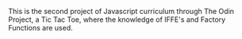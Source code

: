 This is the second project of Javascript curriculum through The Odin Project, a Tic Tac Toe, where the knowledge of IFFE's and Factory Functions are used.